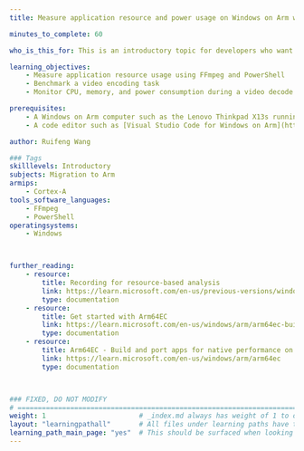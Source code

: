 ```yaml
---
title: Measure application resource and power usage on Windows on Arm with FFmpeg and PowerShell

minutes_to_complete: 60

who_is_this_for: This is an introductory topic for developers who want to measure resource usage of applications on Windows on Arm devices using FFmpeg.

learning_objectives: 
    - Measure application resource usage using FFmpeg and PowerShell
    - Benchmark a video encoding task
    - Monitor CPU, memory, and power consumption during a video decode task

prerequisites:
    - A Windows on Arm computer such as the Lenovo Thinkpad X13s running Windows 11
    - A code editor such as [Visual Studio Code for Windows on Arm](https://code.visualstudio.com/docs/?dv=win32arm64user) 

author: Ruifeng Wang

### Tags
skilllevels: Introductory
subjects: Migration to Arm
armips:
    - Cortex-A
tools_software_languages:
    - FFmpeg
    - PowerShell
operatingsystems:
    - Windows



further_reading:
    - resource:
        title: Recording for resource-based analysis
        link: https://learn.microsoft.com/en-us/previous-versions/windows/it-pro/windows-8.1-and-8/hh448202(v=win.10)
        type: documentation
    - resource:
        title: Get started with Arm64EC
        link: https://learn.microsoft.com/en-us/windows/arm/arm64ec-build
        type: documentation
    - resource:
        title: Arm64EC - Build and port apps for native performance on Arm
        link: https://learn.microsoft.com/en-us/windows/arm/arm64ec
        type: documentation



### FIXED, DO NOT MODIFY
# ================================================================================
weight: 1                       # _index.md always has weight of 1 to order correctly
layout: "learningpathall"       # All files under learning paths have this same wrapper
learning_path_main_page: "yes"  # This should be surfaced when looking for related content. Only set for _index.md of learning path content.
---
```

